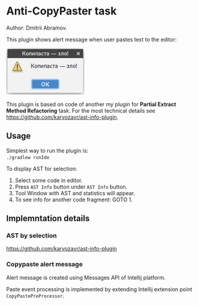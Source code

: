 # Anti-CopyPaster task

Author: Dmitrii Abramov.

This plugin shows alert message when user pastes text to the editor:

![screenshot](images/alert.png)

This plugin is based on code of another my plugin for __Partial Extract Method Refactoring__ task. For the most technical details see https://github.com/karvozavr/ast-info-plugin.

## Usage

Simplest way to run the plugin is:  
`./gradlew runIde`

To display AST for selection:

1. Select some code in editor.
2. Press `AST Info` button under `AST Info` button.
3. Tool Window with AST and statistics will appear.
4. To see info for another code fragment: GOTO 1.

## Implemntation details 

### AST by selection 

https://github.com/karvozavr/ast-info-plugin

### Copypaste alert message 

Alert message is created using Messages API of Intellij platform. 

Paste event processing is implemented by extending Intellij extension point `CopyPastePreProcessor`.
